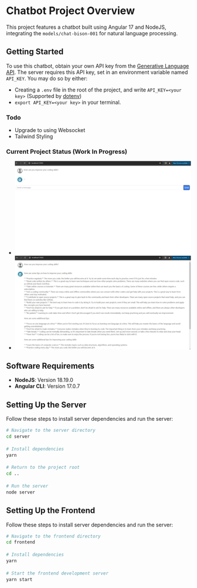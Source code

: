 # Chatbot Project Overview
This project features a chatbot built using Angular 17 and NodeJS, integrating the `models/chat-bison-001` for natural language processing.

## Getting Started
To use this chatbot, obtain your own API key from the [Generative Language API](https://console.cloud.google.com/apis/library/browse?q=generative%20language%20api). The server requires this API key, set in an environment variable named `API_KEY`.
You may do so by either:
- Creating a `.env` file in the root of the project, and write `API_KEY=<your key>` (Supported by [dotenv](https://www.npmjs.com/package/dotenv))
- `export API_KEY=<your key>` in your terminal.

### Todo
- Upgrade to using Websocket
- Tailwind Styling

### Current Project Status (Work In Progress)
- ![Waiting Image](./waiting.jpg)
- ![Message Loaded Image](./message_loaded.jpg)

## Software Requirements
- **NodeJS**: Version 18.19.0
- **Angular CLI**: Version 17.0.7

## Setting Up the Server
Follow these steps to install server dependencies and run the server:

```bash
# Navigate to the server directory
cd server

# Install dependencies
yarn

# Return to the project root
cd ..

# Run the server
node server
```

## Setting Up the Frontend
Follow these steps to install server dependencies and run the server:

```bash
# Navigate to the frontend directory
cd frontend

# Install dependencies
yarn

# Start the frontend development server
yarn start
```

